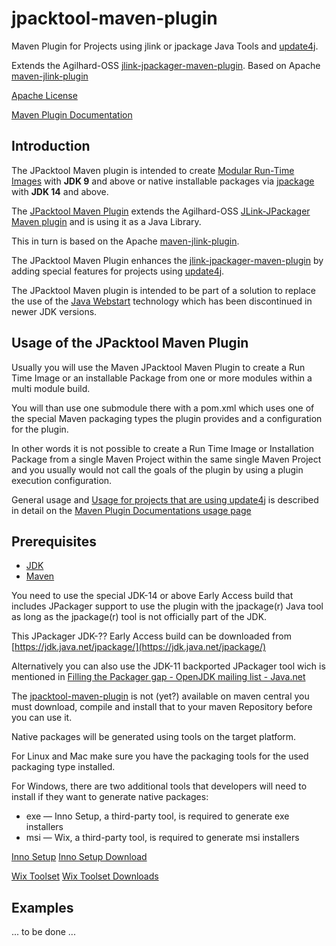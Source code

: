 <!---
 Licensed to the Apache Software Foundation (ASF) under one or more
 contributor license agreements.  See the NOTICE file distributed with
 this work for additional information regarding copyright ownership.
 The ASF licenses this file to You under the Apache License, Version 2.0
 (the "License"); you may not use this file except in compliance with
 the License.  You may obtain a copy of the License at

      http://www.apache.org/licenses/LICENSE-2.0

 Unless required by applicable law or agreed to in writing, software
 distributed under the License is distributed on an "AS IS" BASIS,
 WITHOUT WARRANTIES OR CONDITIONS OF ANY KIND, either express or implied.
 See the License for the specific language governing permissions and
 limitations under the License.
-->

# jpacktool-maven-plugin

Maven Plugin for Projects using jlink or jpackage Java Tools 
and [update4j](https://github.com/update4j/update4j).

Extends the Agilhard-OSS [jlink-jpackager-maven-plugin](https://github.com/agilhard-oss/jlink-jpackager-maven-plugin).
Based on Apache [maven-jlink-plugin](https://github.com/apache/maven-jlink-plugin)

[Apache License](http://www.apache.org/licenses/LICENSE-2.0)

[Maven Plugin Documentation](https://agilhard-oss.github.io/jpacktool-maven-plugin/site/index.html)


## Introduction

  The JPacktool Maven plugin is intended to create [Modular Run-Time Images](http://openjdk.java.net/jeps/220) with **JDK 9**
  and above or native installable packages via [jpackage](http://openjdk.java.net/jeps/343) with **JDK 14** and above.
    
  The [JPacktool Maven Plugin](./jpacktool-maven-plugin) extends the Agilhard-OSS 
  [JLink-JPackager Maven plugin](https://github.com/agilhard-oss/jlink-jpackager-maven-plugin)
  and is using it as a Java Library.

  This in turn is based on the Apache [maven-jlink-plugin](https://github.com/apache/maven-jlink-plugin).

  The JPacktool Maven Plugin enhances the [jlink-jpackager-maven-plugin](https://github.com/agilhard-oss/jlink-jpackager-maven-plugin)
  by adding special features for projects using [update4j](https://github.com/update4j/update4j).

  The JPacktool Maven plugin is intended to be part of a solution to replace the use of the 
  [Java Webstart](https://en.wikipedia.org/wiki/Java_Web_Start) technology
  which has been discontinued in newer JDK versions.

## Usage of the JPacktool Maven Plugin

Usually you will use the Maven JPacktool Maven Plugin to create
a Run Time Image or an installable Package from one or more modules within 
a multi module build.

You will than use one submodule there with a pom.xml which uses one of the 
special Maven packaging types the plugin provides and a configuration for the plugin.

In other words it is not possible to create a Run Time Image or Installation Package
from a single Maven Project within the same single Maven Project and you usually would not call
the goals of the plugin by using a plugin execution configuration.

General usage and 
[Usage for projects that are using update4j](https://agilhard-oss.github.io/jpacktool-maven-plugin/site/usage.html#Usage_for_projects_that_are_using_update4j)
 is described in detail on the 
[Maven Plugin Documentations usage page](https://agilhard-oss.github.io/jpacktool-maven-plugin/site/index.html)


## Prerequisites

- [JDK](http://jdk.java.net/)
- [Maven](https://maven.apache.org/)


You need to use the special JDK-14 or above Early Access build that includes
JPackager support to use the plugin with the jpackage(r) Java tool
as long as the jpackage(r) tool is not officially part of the JDK.

This JPackager JDK-?? Early Access build can be downloaded from 
[https://jdk.java.net/jpackage/](https://jdk.java.net/jpackage/)

Alternatively you can also use the JDK-11 backported JPackager tool wich is mentioned in
[Filling the Packager gap - OpenJDK mailing list - Java.net](http://mail.openjdk.java.net/pipermail/openjfx-dev/2018-September/022500.html)

The [jpacktool-maven-plugin](https://github.com/agilhard-oss/jpacktool-maven-plugin) is not (yet?)
available on maven central you must download,
compile and install that to your maven Repository before you can use it.

Native packages will be generated using tools on the target platform. 

For Linux and Mac make sure you have the packaging tools for the used packaging type installed.

For Windows, there are two additional tools that developers will need to install if they want to generate native packages:

- exe — Inno Setup, a third-party tool, is required to generate exe installers
- msi — Wix, a third-party tool, is required to generate msi installers

[Inno Setup](http://www.jrsoftware.org/isinfo.php)
[Inno Setup Download](http://www.jrsoftware.org/isdl.php)

[Wix Toolset](http://wixtoolset.org)
[Wix Toolset Downloads](http://wixtoolset.org/releases/)



## Examples

... to be done ...

